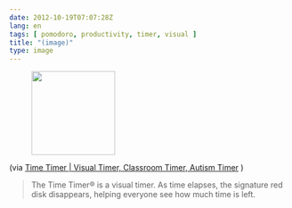 ```yaml
---
date: 2012-10-19T07:07:28Z
lang: en
tags: [ pomodoro, productivity, timer, visual ]
title: "(image)"
type: image
---
```


<figure>
<a
href="https://hugo.ferreira.cc/via-time-timer-visual-timer-classroom-timer/attachment/630/"
rel="attachment"><img
src="/wp-content/uploads/2012/10/tumblr_mc4xouEBkn1qz82meo1_400-150x150.jpg"
width="150" height="150" /></a></figure>

(via [Time Timer  |  Visual Timer, Classroom Timer, Autism
Timer](http://timetimer.com/) )

> The Time Timer® is a visual timer. As time elapses, the signature red
> disk disappears, helping everyone see how much time is left.

